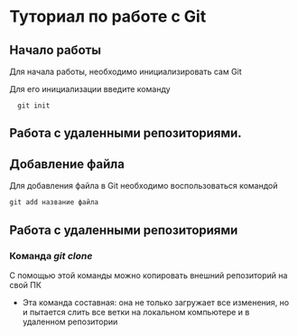 # Туториал по работе с Git

## Начало работы

Для начала работы, необходимо инициализировать сам Git

Для его инициализации введите команду 

```
  git init
```
## Работа с удаленными репозиториями.

## Добавление файла

Для добавления файла в Git необходимо воспользоваться командой 

```
git add название файла
```

## Работа с удаленными репозиториями

### Команда *git clone*

C помощью этой команды можно копировать внешний репозиторий на свой ПК

* Эта команда составная: она не только
загружает все изменения, но и пытается слить все ветки на локальном компьютере и в удаленном репозитории